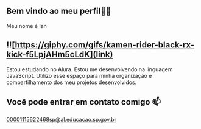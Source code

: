 ## Bem vindo ao meu perfil🐱‍👤
Meu nome é Ian 
## !![https://giphy.com/gifs/kamen-rider-black-rx-kick-f5LpjAHm5cLdK](link)
Estou estudando no Alura.
Estou me desenvolvendo na linguagem JavaScript.
Utilizo esse espaço para minha organização e compartilhamento dos meu projetos desenvolvidos.
## Você pode entrar em contato comigo 📫
00001115622468sp@al.educacao.sp.gov.br
